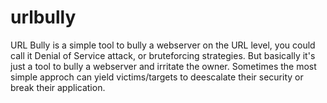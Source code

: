 # urlbully
URL Bully is a simple tool to bully a webserver on the URL level, you could call it Denial of Service attack, or bruteforcing strategies. But basically it's just a tool to bully a webserver and irritate the owner. Sometimes the most simple approch can yield victims/targets to deescalate their security or break their application.
